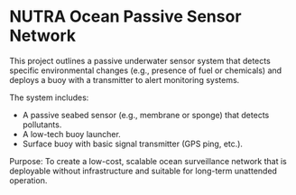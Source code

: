 # NUTRA Ocean Passive Sensor Network

This project outlines a passive underwater sensor system that detects specific environmental changes (e.g., presence of fuel or chemicals) and deploys a buoy with a transmitter to alert monitoring systems.

The system includes:
- A passive seabed sensor (e.g., membrane or sponge) that detects pollutants.
- A low-tech buoy launcher.
- Surface buoy with basic signal transmitter (GPS ping, etc.).

Purpose:
To create a low-cost, scalable ocean surveillance network that is deployable without infrastructure and suitable for long-term unattended operation.